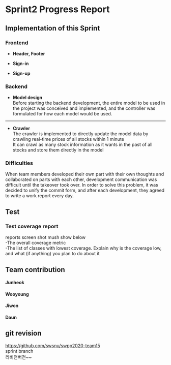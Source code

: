 # Sprint2 Progress Report

## Implementation of this Sprint
### Frontend
* **Header, Footer**<br />

* **Sign-in**<br />

* **Sign-up**<br />

### Backend
* **Model design** <br />
Before starting the backend development, the entire model to be used in the project was conceived and implemented, and the controller was formulated for how each model would be used.

* **

* **Crawler** <br />
The crawler is implemented to directly update the model data by crawling real-time prices of all stocks within 1 minute <br />
It can crawl as many stock information as it wants in the past of all stocks and store them directly in the model <br />



### Difficulties <br />
When team members developed their own part with their own thoughts and collaborated on parts with each other, development communication was difficult until the takeover took over.
In order to solve this problem, it was decided to unify the commit form, and after each development, they agreed to write a work report every day.

## Test
### Test coverage report
reports screen shot mush show below<Br/>
-The overall coverage metric<Br/>
-The list of classes with lowest coverage. Explain why is the coverage low, and what (if anything) you plan to do about it

## Team contribution
#### Junheok
#### Wooyoung
#### Jiwon
#### Daun

## git revision
https://github.com/swsnu/swpp2020-team15 <Br/>
sprint branch <Br/>
리비전버전~~
